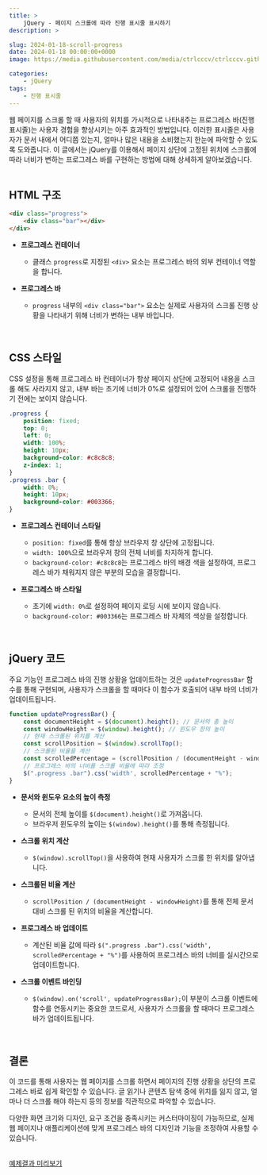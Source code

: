 ```yaml
---
title: >  
    jQuery - 페이지 스크롤에 따라 진행 표시줄 표시하기
description: >  

slug: 2024-01-18-scroll-progress
date: 2024-01-18 00:00:00+0000
image: https://media.githubusercontent.com/media/ctrlcccv/ctrlcccv.github.io/master/assets/img/post/2024-01-18-scroll-progress.webp

categories:
    - jQuery
tags:
    - 진행 표시줄
---
```

웹 페이지를 스크롤 할 때 사용자의 위치를 가시적으로 나타내주는 프로그레스 바(진행 표시줄)는 사용자 경험을 향상시키는 아주 효과적인 방법입니다. 이러한 표시줄은 사용자가 문서 내에서 어디쯤 있는지, 얼마나 많은 내용을 소비했는지 한눈에 파악할 수 있도록 도와줍니다. 이 글에서는 jQuery를 이용해서 페이지 상단에 고정된 위치에 스크롤에 따라 너비가 변하는 프로그레스 바를 구현하는 방법에 대해 상세하게 알아보겠습니다.  
<br>

## HTML 구조
```html
<div class="progress">
    <div class="bar"></div>
</div>
```
* **프로그레스 컨테이너**
  * 클래스 `progress`로 지정된 `<div>` 요소는 프로그레스 바의 외부 컨테이너 역할을 합니다.

* **프로그레스 바**
  * `progress` 내부의 `<div class="bar">` 요소는 실제로 사용자의 스크롤 진행 상황을 나타내기 위해 너비가 변하는 내부 바입니다.   
<br>  

## CSS 스타일

CSS 설정을 통해 프로그레스 바 컨테이너가 항상 페이지 상단에 고정되어 내용을 스크롤 해도 사라지지 않고, 내부 바는 초기에 너비가 0%로 설정되어 있어 스크롤을 진행하기 전에는 보이지 않습니다. 

```css
.progress {
    position: fixed;
    top: 0;
    left: 0;
    width: 100%;
    height: 10px;
    background-color: #c8c8c8;
    z-index: 1;
}
.progress .bar {
    width: 0%;
    height: 10px;
    background-color: #003366;
}
```
* **프로그레스 컨테이너 스타일**
  * `position: fixed`를 통해 항상 브라우저 창 상단에 고정됩니다.
  * `width: 100%`으로 브라우저 창의 전체 너비를 차지하게 합니다.
  * `background-color: #c8c8c8`는 프로그레스 바의 배경 색을 설정하여, 프로그레스 바가 채워지지 않은 부분의 모습을 결정합니다.

* **프로그레스 바 스타일**
  * 초기에 `width: 0%`로 설정하여 페이지 로딩 시에 보이지 않습니다.
  * `background-color: #003366`는 프로그레스 바 자체의 색상을 설정합니다.    
<br>

## jQuery 코드

주요 기능인 프로그레스 바의 진행 상황을 업데이트하는 것은 `updateProgressBar` 함수를 통해 구현되며, 사용자가 스크롤을 할 때마다 이 함수가 호출되어 내부 바의 너비가 업데이트됩니다.

```js
function updateProgressBar() {
    const documentHeight = $(document).height(); // 문서의 총 높이
    const windowHeight = $(window).height(); // 윈도우 창의 높이
    // 현재 스크롤된 위치를 계산
    const scrollPosition = $(window).scrollTop();
    // 스크롤된 비율을 계산
    const scrolledPercentage = (scrollPosition / (documentHeight - windowHeight)) * 100;
    // 프로그레스 바의 너비를 스크롤 비율에 따라 조정
    $(".progress .bar").css('width', scrolledPercentage + "%");
}
```
<script async src="https://pagead2.googlesyndication.com/pagead/js/adsbygoogle.js?client=ca-pub-8535540836842352" crossorigin="anonymous"></script>
<ins class="adsbygoogle"
     style="display:block; text-align:center;"
     data-ad-layout="in-article"
     data-ad-format="fluid"
     data-ad-client="ca-pub-8535540836842352"
     data-ad-slot="2974559225"></ins>
<script>
     (adsbygoogle = window.adsbygoogle || []).push({});
</script>

* **문서와 윈도우 요소의 높이 측정**
  * 문서의 전체 높이를 `$(document).height()`로 가져옵니다.
  * 브라우저 윈도우의 높이는 `$(window).height()`를 통해 측정됩니다.

* **스크롤 위치 계산**
  * `$(window).scrollTop()`을 사용하여 현재 사용자가 스크롤 한 위치를 알아냅니다. 

* **스크롤된 비율 계산**
  * `scrollPosition / (documentHeight - windowHeight)`를 통해 전체 문서 대비 스크롤 된 위치의 비율을 계산합니다. 

* **프로그레스 바 업데이트**
  * 계산된 비율 값에 따라 `$(".progress .bar").css('width', scrolledPercentage + "%")`를 사용하여 프로그레스 바의 너비를 실시간으로 업데이트합니다.

* **스크롤 이벤트 바인딩**
  * `$(window).on('scroll', updateProgressBar);`이 부분이 스크롤 이벤트에 함수를 연동시키는 중요한 코드로서, 사용자가 스크롤을 할 때마다 프로그레스 바가 업데이트됩니다.    

<br>

## 결론
이 코드를 통해 사용자는 웹 페이지를 스크롤 하면서 페이지의 진행 상황을 상단의 프로그레스 바로 쉽게 확인할 수 있습니다. 글 읽기나 콘텐츠 탐색 중에 위치를 잃지 않고, 얼마나 더 스크롤 해야 하는지 등의 정보를 직관적으로 파악할 수 있습니다.   

다양한 화면 크기와 디자인, 요구 조건을 충족시키는 커스터마이징이 가능하므로, 실제 웹 페이지나 애플리케이션에 맞게 프로그레스 바의 디자인과 기능을 조정하여 사용할 수 있습니다.   
<br>

<div class="btn_wrap">
    <a href="https://ctrlcccv.github.io/ctrlcccv-demo/2024-01-18-scroll-progress/" target="_blank">예제결과 미리보기</a>
</div>
